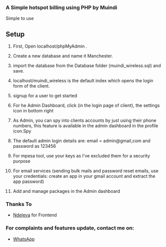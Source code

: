 ### A Simple hotspot billing using PHP by Muindi

Simple to use

## Setup

1. First, Open localhost/phpMyAdmin .

2. Create a new database and name it Manchester.

3. import the database from the Database folder (muindi_wireless.sql) and save.

4. localhost/muindi_wireless is the default index which opens the login form of the client.

5. signup for a user to get started

6. For he Admin Dashboard, click (in the login page of client), the settings icon in bottom right

7. As Admin, you can spy into clients accounts by just using their phone numbers, this feature is available in the admin dashboard in the profile icon.Spy

8. The default admin login details are: email = admin@gmail,com and password as 123456

9. For mpesa tool, use your keys as I've excluded them for a security purpose

10. For email services (sending bulk mails and password reset emails, use your credentials: create an app in your gmail account and extract the app password)

11. Add and manage packages in the Admin dashboard

### Thanks To

- [Ndeleva](https://github.com/Ndelevamutua) for Frontend

### For complaints and features update, contact me on:

- [WhatsApp](https://wa.me/254115783375)
